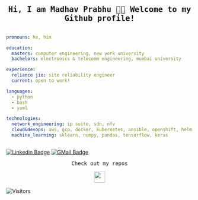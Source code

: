 <h2 align="center"><samp> Hi, I am Madhav Prabhu 🙏🏾 Welcome to my Github profile!</samp></h2>

```yaml

pronouns: he, him

education:
  masters: computer engineering, new york university  
  bachelors: electronics & telecomm engineering, mumbai university

experience: 
  reliance jio: site reliability engineer
  current: open to work!

languages: 
  - python
  - bash 
  - yaml

technologies:
  network_engineering: ip suite, sdn, nfv
  cloud&devops: aws, gcp, docker, kubernetes, ansible, openshift, helm
  machine_learning: sklearn, numpy, pandas, tensorflow, keras
  
```

[![Linkedin Badge](https://img.shields.io/badge/linkedin-%230077B5.svg?&style=for-the-badge&logo=linkedin&logoColor=white/)](https://www.linkedin.com/in/madhav-c-prabhu/)
[![GMail Badge](https://img.shields.io/badge/Gmail-D14836?style=for-the-badge&logo=gmail&logoColor=white)](mailto:madhav.prabhu@nyu.edu)

<p align="center"><samp> Check out my repos </p>
<p align="center"><img src="https://media.giphy.com/media/JrMP2Zd1kV3PXH9Dm1/giphy.gif" width="30" height="30"></p>

![Visitors](https://visitor-badge.laobi.icu/badge?page_id=madhav-prabhu.madhav-prabhu)
